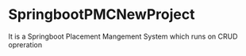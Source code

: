 # SpringbootPMCNewProject
It is a Springboot Placement Mangement System which runs on CRUD opreration
